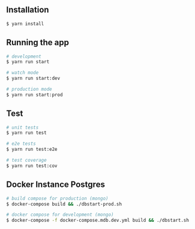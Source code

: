 ## Installation

```bash
$ yarn install
```

## Running the app

```bash
# development
$ yarn run start

# watch mode
$ yarn run start:dev

# production mode
$ yarn run start:prod
```

## Test

```bash
# unit tests
$ yarn run test

# e2e tests
$ yarn run test:e2e

# test coverage
$ yarn run test:cov
```

## Docker Instance Postgres
  
  ```bash
  # build compose for production (mongo)
  $ docker-compose build && ./dbstart-prod.sh

  # docker compose for development (mongo)
  $ docker-compose -f docker-compose.mdb.dev.yml build && ./dbstart.sh
  ```
  